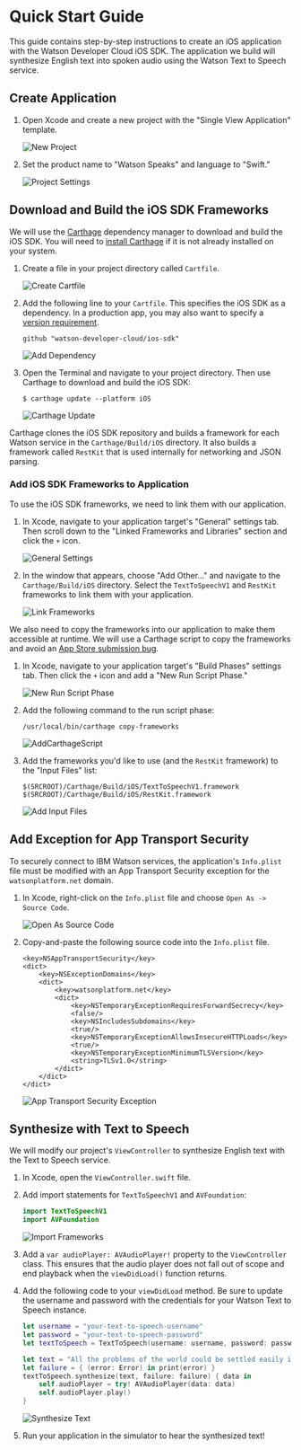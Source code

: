 # Quick Start Guide

This guide contains step-by-step instructions to create an iOS application with the Watson Developer Cloud iOS SDK. The application we build will synthesize English text into spoken audio using the Watson Text to Speech service.

## Create Application

1. Open Xcode and create a new project with the "Single View Application" template.

    ![New Project](Quickstart-Images/01-NewProject.png?raw=true)

2. Set the product name to "Watson Speaks" and language to "Swift."
    
    ![Project Settings](Quickstart-Images/02-ProjectSettings.png?raw=true)

## Download and Build the iOS SDK Frameworks

We will use the [Carthage](https://github.com/Carthage/Carthage) dependency manager to download and build the iOS SDK. You will need to [install Carthage](https://github.com/Carthage/Carthage#installing-carthage) if it is not already installed on your system.

1. Create a file in your project directory called `Cartfile`.

    ![Create Cartfile](Quickstart-Images/03-CreateCartfile.png?raw=true)

2. Add the following line to your `Cartfile`. This specifies the iOS SDK as a dependency. In a production app, you may also want to specify a [version requirement](https://github.com/Carthage/Carthage/blob/master/Documentation/Artifacts.md#version-requirement).

    ```
    github "watson-developer-cloud/ios-sdk"
    ```

    ![Add Dependency](Quickstart-Images/04-AddDependency.png?raw=true)

3. Open the Terminal and navigate to your project directory. Then use Carthage to download and build the iOS SDK:

    ```
    $ carthage update --platform iOS
    ```

    ![Carthage Update](Quickstart-Images/05-CarthageUpdate.png?raw=true)

Carthage clones the iOS SDK repository and builds a framework for each Watson service in the `Carthage/Build/iOS` directory. It also builds a framework called `RestKit` that is used internally for networking and JSON parsing.

### Add iOS SDK Frameworks to Application

To use the iOS SDK frameworks, we need to link them with our application.

1. In Xcode, navigate to your application target's "General" settings tab. Then scroll down to the "Linked Frameworks and Libraries" section and click the `+` icon.

    ![General Settings](Quickstart-Images/06-GeneralSettings.png?raw=true)

2. In the window that appears, choose "Add Other..." and navigate to the `Carthage/Build/iOS` directory. Select the `TextToSpeechV1` and `RestKit` frameworks to link them with your application.

    ![Link Frameworks](Quickstart-Images/07-LinkFrameworks.png?raw=true)

We also need to copy the frameworks into our application to make them accessible at runtime. We will use a Carthage script to copy the frameworks and avoid an [App Store submission bug](http://www.openradar.me/radar?id=6409498411401216).

1. In Xcode, navigate to your application target's "Build Phases" settings tab. Then click the `+` icon and add a "New Run Script Phase."

    ![New Run Script Phase](Quickstart-Images/09-NewRunScriptPhase.png?raw=true)

2. Add the following command to the run script phase:

    ```
    /usr/local/bin/carthage copy-frameworks
    ```

    ![AddCarthageScript](Quickstart-Images/10-AddCarthageScript.png?raw=true)

4. Add the frameworks you'd like to use (and the `RestKit` framework) to the "Input Files" list:

    ```
    $(SRCROOT)/Carthage/Build/iOS/TextToSpeechV1.framework
    $(SRCROOT)/Carthage/Build/iOS/RestKit.framework
    ```

    ![Add Input Files](Quickstart-Images/11-AddInputFiles.png?raw=true)

## Add Exception for App Transport Security

To securely connect to IBM Watson services, the application's `Info.plist` file must be modified with an App Transport Security exception for the `watsonplatform.net` domain.

1. In Xcode, right-click on the `Info.plist` file and choose `Open As -> Source Code`.

    ![Open As Source Code](Quickstart-Images/12-OpenAsSourceCode.png?raw=true)

2. Copy-and-paste the following source code into the `Info.plist` file.

    ```
    <key>NSAppTransportSecurity</key>
    <dict>
        <key>NSExceptionDomains</key>
        <dict>
            <key>watsonplatform.net</key>
            <dict>
                <key>NSTemporaryExceptionRequiresForwardSecrecy</key>
                <false/>
                <key>NSIncludesSubdomains</key>
                <true/>
                <key>NSTemporaryExceptionAllowsInsecureHTTPLoads</key>
                <true/>
                <key>NSTemporaryExceptionMinimumTLSVersion</key>
                <string>TLSv1.0</string>
            </dict>
        </dict>
    </dict>
    ```

    ![App Transport Security Exception](Quickstart-Images/13-AppTransportSecurity.png?raw=true)

## Synthesize with Text to Speech

We will modify our project's `ViewController` to synthesize English text with the Text to Speech service.

1. In Xcode, open the `ViewController.swift` file.

2. Add import statements for `TextToSpeechV1` and `AVFoundation`:

    ```swift
    import TextToSpeechV1
    import AVFoundation
    ```

    ![Import Frameworks](Quickstart-Images/14-ImportFrameworks.png?raw=true)

3. Add a `var audioPlayer: AVAudioPlayer!` property to the `ViewController` class. This ensures that the audio player does not fall out of scope and end playback when the `viewDidLoad()` function returns.

4. Add the following code to your `viewDidLoad` method. Be sure to update the username and password with the credentials for your Watson Text to Speech instance.

    ```swift
    let username = "your-text-to-speech-username"
    let password = "your-text-to-speech-password"
    let textToSpeech = TextToSpeech(username: username, password: password)
    
    let text = "All the problems of the world could be settled easily if men were only willing to think."
    let failure = { (error: Error) in print(error) }
    textToSpeech.synthesize(text, failure: failure) { data in
        self.audioPlayer = try! AVAudioPlayer(data: data)
        self.audioPlayer.play()
    }
    ```

    ![Synthesize Text](Quickstart-Images/15-SynthesizeText.png?raw=true)

5. Run your application in the simulator to hear the synthesized text!
